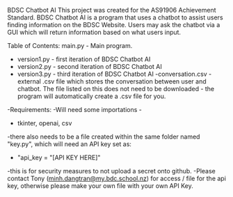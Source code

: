 BDSC Chatbot AI
This project was created for the AS91906 Achievement Standard. 
BDSC Chatbot AI is a program that uses a chatbot to assist users finding information on the BDSC Website. Users may ask the chatbot via a GUI which will return information based on what users input.

Table of Contents:
main.py - Main program.
 - version1.py - first iteration of BDSC Chatbot AI
 - version2.py - second iteration of BDSC Chatbot AI
 - version3.py - third iteration of BDSC Chatbot AI
 -conversation.csv - external .csv file which stores the conversation between user and chatbot. The file listed on this does not need to be downloaded - the program will automatically create a .csv file for you.

 -Requirements:
  -Will need some importations - 
 - tkinter, openai, csv

 -there also needs to be a file created within the same folder named "key.py", which will need an API key set as:
 - "api_key  = "[API KEY HERE]"

 -this is for security measures to not upload a secret onto github.
 -Please contact Tony (minh.dangtran@my.bdc.school.nz) for access / file for the api key, otherwise please make your own file with your own API Key.
  
